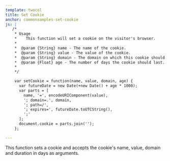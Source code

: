 ```yaml
---
template: twocol
title: Set Cookie
anchor: commonsamples-set-cookie
js: |
   /*
    * Usage
    *    This function will set a cookie on the visitor's browser.
    *
    *  @param {String} name - The name of the cookie.
    *  @param {String} value - The value of the cookie.
    *  @param {String} domain - The domain on which this cookie should be set and can be read.
    *  @param {Float} age - The number of days the cookie should last.
    *
    */

    var setCookie = function(name, value, domain, age) {
      var futureDate = new Date(+new Date() + age * 1000);
      var parts = [
        name, '=', encodeURIComponent(value),
        '; domain=.', domain,
        '; path=/',
        '; expires=', futureDate.toUTCString(),
        ';'
      ];
      document.cookie = parts.join('');
    };

---
```


This function sets a cookie and accepts the cookie's name, value, domain and duration in days as arguments.
